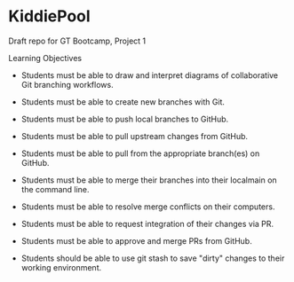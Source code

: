 # KiddiePool
Draft repo for GT Bootcamp, Project 1


Learning Objectives


* Students must be able to draw and interpret diagrams of collaborative Git branching workflows.


* Students must be able to create new branches with Git.


* Students must be able to push local branches to GitHub.


* Students must be able to pull upstream changes from GitHub.


* Students must be able to pull from the appropriate branch(es) on GitHub.


* Students must be able to merge their branches into their localmain on the command line.


* Students must be able to resolve merge conflicts on their computers.


* Students must be able to request integration of their changes via PR.


* Students must be able to approve and merge PRs from GitHub.


* Students should be able to use git stash to save "dirty" changes to their working environment.


